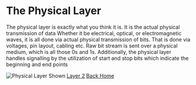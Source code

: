 # The Physical Layer

The physical layer is exactly what you think it is. It is the actual physical transmission of data  Whether it be electrical, optical, or electromagnetic waves, it is all done via actual physical transmission  of bits. That is done via voltages, pin layout, cabling etc. Raw bit stream is sent over a physical medium, which is all those 0s and 1s.  Additionally, the physical layer handles signalling by the utilization of start and stop bits which indicate the beginning and end points

![Physical Layer Shown](https://www.lifewire.com/thmb/fMTgZXa9S4IQkQmpebezKmh_BdM=/1500x1000/filters:no_upscale():max_bytes(150000):strip_icc()/layers-of-the-osi-model-illustrated-818017-finalv1-2-ct-ed94d33e885a41748071ca15289605c9.png)
[Layer 2](Layer2.md)
[Back Home](README.md)
